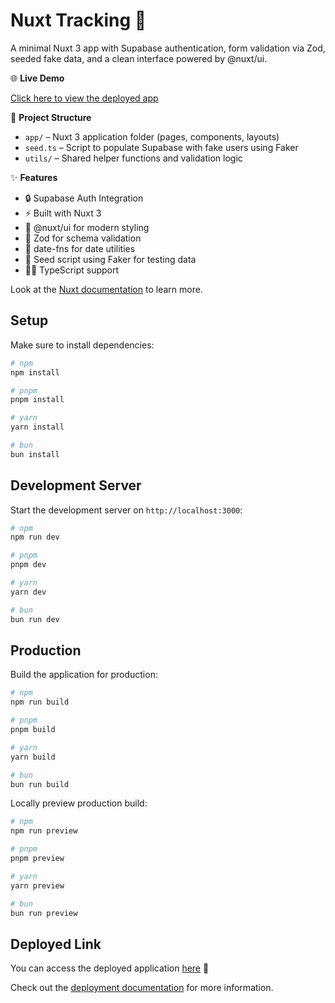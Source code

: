 # Nuxt Tracking 🧭

A minimal Nuxt 3 app with Supabase authentication, form validation via Zod, seeded fake data, and a clean interface powered by @nuxt/ui.

🌐 **Live Demo**

[Click here to view the deployed app](https://nuxt-tracking.vercel.app/login)

📁 **Project Structure**

- `app/` – Nuxt 3 application folder (pages, components, layouts)
- `seed.ts` – Script to populate Supabase with fake users using Faker
- `utils/` – Shared helper functions and validation logic


✨ **Features**

- 🔒 Supabase Auth Integration  
- ⚡️ Built with Nuxt 3  
- 🎨 @nuxt/ui for modern styling  
- 🧰 Zod for schema validation  
- 📅 date-fns for date utilities  
- 🌱 Seed script using Faker for testing data  
- 🧑‍💻 TypeScript support

Look at the [Nuxt documentation](https://nuxt.com/docs/getting-started/introduction) to learn more.

## Setup

Make sure to install dependencies:

```bash
# npm
npm install

# pnpm
pnpm install

# yarn
yarn install

# bun
bun install
```

## Development Server

Start the development server on `http://localhost:3000`:

```bash
# npm
npm run dev

# pnpm
pnpm dev

# yarn
yarn dev

# bun
bun run dev
```

## Production

Build the application for production:

```bash
# npm
npm run build

# pnpm
pnpm build

# yarn
yarn build

# bun
bun run build
```

Locally preview production build:

```bash
# npm
npm run preview

# pnpm
pnpm preview

# yarn
yarn preview

# bun
bun run preview
```
## Deployed Link

You can access the deployed application [here](https://nuxt-tracking.vercel.app/) 🚀


Check out the [deployment documentation](https://nuxt.com/docs/getting-started/deployment) for more information.